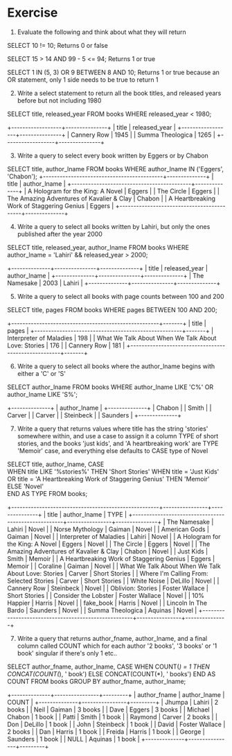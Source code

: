 # Exercise 

1. Evaluate the following and think about what they will return

SELECT 10 != 10;
Returns 0 or false

SELECT 15 > 14 AND 99 - 5 <= 94;
Returns 1 or true

SELECT 1 IN (5, 3) OR 9 BETWEEN 8 AND 10;
Returns 1 or true because an OR statement, only 1 side needs to be true to return 1

2. Write a select statement to return all the book titles, and released years before but not including 1980

SELECT title, released_year FROM books WHERE released_year < 1980;

+------------------+---------------+
| title            | released_year |
+------------------+---------------+
| Cannery Row      |          1945 |
| Summa Theologica |          1265 |
+------------------+---------------+

3. Write a query to select every book written by Eggers or by Chabon 

SELECT title, author_lname FROM books WHERE author_lname IN ('Eggers', 'Chabon');
+-------------------------------------------+--------------+
| title                                     | author_lname |
+-------------------------------------------+--------------+
| A Hologram for the King: A Novel          | Eggers       |
| The Circle                                | Eggers       |
| The Amazing Adventures of Kavalier & Clay | Chabon       |
| A Heartbreaking Work of Staggering Genius | Eggers       |
+-------------------------------------------+--------------+

4. Write a query to select all books written by Lahiri, but only the ones published after the year 2000

SELECT title, released_year, author_lname FROM books WHERE author_lname = 'Lahiri' && released_year > 2000;

+--------------+---------------+--------------+
| title        | released_year | author_lname |
+--------------+---------------+--------------+
| The Namesake |          2003 | Lahiri       |
+--------------+---------------+--------------+

5. Write a query to select all books with page counts between 100 and 200

SELECT title, pages FROM books WHERE pages BETWEEN 100 AND 200;

+-----------------------------------------------------+-------+
| title                                               | pages |
+-----------------------------------------------------+-------+
| Interpreter of Maladies                             |   198 |
| What We Talk About When We Talk About Love: Stories |   176 |
| Cannery Row                                         |   181 |
+-----------------------------------------------------+-------+

6. Write a query to select all books where the author_lname begins with either a 'C' or 'S'

SELECT author_lname FROM books WHERE author_lname LIKE 'C%' OR author_lname LIKE 'S%';

+--------------+
| author_lname |
+--------------+
| Chabon       |
| Smith        |
| Carver       |
| Carver       |
| Steinbeck    |
| Saunders     |
+--------------+

7. Write a query that returns values where title has the string 'stories' somewhere within, and use a case to assign it a column TYPE of short stories, and the books 'just kids', and 'A heartbreaking work' are TYPE 'Memoir' case, and everything else defaults to CASE type of Novel

SELECT title, author_lname,
    CASE         
    WHEN title LIKE '%stories%' THEN 'Short Stories'
    WHEN title = 'Just Kids' OR title = 'A Heartbreaking Work of Staggering Genius' THEN 'Memoir'
    ELSE 'Novel'     
    END AS TYPE 
FROM books;

+-----------------------------------------------------+----------------+---------------+
| title                                               | author_lname   | TYPE          |
+-----------------------------------------------------+----------------+---------------+
| The Namesake                                        | Lahiri         | Novel         |
| Norse Mythology                                     | Gaiman         | Novel         |
| American Gods                                       | Gaiman         | Novel         |
| Interpreter of Maladies                             | Lahiri         | Novel         |
| A Hologram for the King: A Novel                    | Eggers         | Novel         |
| The Circle                                          | Eggers         | Novel         |
| The Amazing Adventures of Kavalier & Clay           | Chabon         | Novel         |
| Just Kids                                           | Smith          | Memoir        |
| A Heartbreaking Work of Staggering Genius           | Eggers         | Memoir        |
| Coraline                                            | Gaiman         | Novel         |
| What We Talk About When We Talk About Love: Stories | Carver         | Short Stories |
| Where I'm Calling From: Selected Stories            | Carver         | Short Stories |
| White Noise                                         | DeLillo        | Novel         |
| Cannery Row                                         | Steinbeck      | Novel         |
| Oblivion: Stories                                   | Foster Wallace | Short Stories |
| Consider the Lobster                                | Foster Wallace | Novel         |
| 10% Happier                                         | Harris         | Novel         |
| fake_book                                           | Harris         | Novel         |
| Lincoln In The Bardo                                | Saunders       | Novel         |
| Summa Theologica                                    | Aquinas        | Novel         |
+-----------------------------------------------------+----------------+---------------+

7. Write a query that returns author_fname, author_lname, and a final column called COUNT which for each author '2 books', '3 books' or '1 book' singular if there's only 1 etc..

SELECT 
    author_fname,
    author_lname,
    CASE 
        WHEN COUNT(*) = 1 THEN CONCAT(COUNT(*), ' book')
        ELSE CONCAT(COUNT(*), ' books')
    END AS COUNT
FROM 
    books
GROUP BY 
    author_fname, author_lname;

+--------------+----------------+---------+
| author_fname | author_lname   | COUNT   |
+--------------+----------------+---------+
| Jhumpa       | Lahiri         | 2 books |
| Neil         | Gaiman         | 3 books |
| Dave         | Eggers         | 3 books |
| Michael      | Chabon         | 1 book  |
| Patti        | Smith          | 1 book  |
| Raymond      | Carver         | 2 books |
| Don          | DeLillo        | 1 book  |
| John         | Steinbeck      | 1 book  |
| David        | Foster Wallace | 2 books |
| Dan          | Harris         | 1 book  |
| Freida       | Harris         | 1 book  |
| George       | Saunders       | 1 book  |
| NULL         | Aquinas        | 1 book  |
+--------------+----------------+---------+
